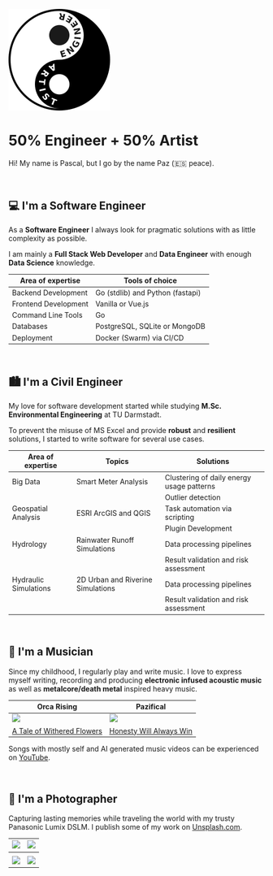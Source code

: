 ![Engineer Artist](50-50.png)

# 50% Engineer + 50% Artist

Hi! My name is Pascal, but I go by the name Paz (🇪🇸 peace).

<br>

## :computer: I'm a Software Engineer

As a **Software Engineer** I always look for pragmatic solutions with as little complexity as possible.

I am mainly a **Full Stack Web Developer** and **Data Engineer** with enough **Data Science** knowledge.

| Area of expertise    | Tools of choice                   |
| -------------------- | --------------------------------- |
| Backend Development  | Go (stdlib) and Python (fastapi)  |
| Frontend Development | Vanilla or Vue.js                 |
| Command Line Tools   | Go                                |
| Databases            | PostgreSQL, SQLite or MongoDB     |
| Deployment           | Docker (Swarm) via CI/CD          |

<br>

## :cityscape: I'm a Civil Engineer

My love for software development started while studying **M.Sc. Environmental Engineering** at TU Darmstadt. 

To prevent the misuse of MS Excel and provide **robust** and **resilient** solutions, I started to write software for several use cases.

| Area of expertise     | Topics                            | Solutions                                 |
| --------------------- | --------------------------------- | ----------------------------------------- | 
| Big Data              | Smart Meter Analysis              | Clustering of daily energy usage patterns |
|                       |                                   | Outlier detection                         |
| Geospatial Analysis   | ESRI ArcGIS and QGIS              | Task automation via scripting             |
|                       |                                   | Plugin Development                        |
| Hydrology             | Rainwater Runoff Simulations      | Data processing pipelines                 |   
|                       |                                   | Result validation and risk assessment     |                        
| Hydraulic Simulations | 2D Urban and Riverine Simulations | Data processing pipelines                 |                        
|                       |                                   | Result validation and risk assessment     |             

<br>

## :musical_note: I'm a Musician

Since my childhood, I regularly play and write music. I love to express myself writing, recording and producing **electronic infused acoustic music** as well as **metalcore/death metal** inspired heavy music.

| Orca Rising                                                                                                                                                                      | Pazifical                                                                                                                                                                        |
| -------------------------------------------------------------------------------------------------------------------------------------------------------------------------------- | -------------------------------------------------------------------------------------------------------------------------------------------------------------------------------- |
| ![](https://i.ytimg.com/vi/k148Fsn8zCI/hqdefault.jpg?sqp=-oaymwE2CNACELwBSFXyq4qpAygIARUAAIhCGAFwAcABBvABAfgB_gmAAtAFigIMCAAQARhlIFcoUzAP&rs=AOn4CLCXvuY6L6Yf2xlpLa0ZVRxYf-b70A) | ![](https://i.ytimg.com/vi/8RTEC59nC-U/hqdefault.jpg?sqp=-oaymwE2CNACELwBSFXyq4qpAygIARUAAIhCGAFwAcABBvABAfgB_gmAAtAFigIMCAAQARhRIFkoZTAP&rs=AOn4CLC3jBscMVFGXqLmFOJBN8MXcin7Kg) |
| [A Tale of Withered Flowers](https://www.youtube.com/watch?v=k148Fsn8zCI)                                                                                                        | [Honesty Will Always Win](https://www.youtube.com/watch?v=8RTEC59nC-U)                                                                                                           |

Songs with mostly self and AI generated music videos can be experienced on [YouTube](https://www.youtube.com/@pazificalmusic).

<br>

## :camera_flash: I'm a Photographer

Capturing lasting memories while traveling the world with my trusty Panasonic Lumix DSLM. I publish some of my work on [Unsplash.com](https://unsplash.com/@pazifical).

| ![](https://images.unsplash.com/photo-1633550244423-f0d49e3f0eb9?w=800&auto=format&fit=crop&q=60&ixlib=rb-4.0.3&ixid=M3wxMjA3fDB8MHxwcm9maWxlLXBhZ2V8N3x8fGVufDB8fHx8fA%3D%3D) | ![](https://images.unsplash.com/photo-1633550162102-2b229d4e3c75?w=800&auto=format&fit=crop&q=60&ixlib=rb-4.0.3&ixid=M3wxMjA3fDB8MHxwcm9maWxlLXBhZ2V8OHx8fGVufDB8fHx8fA%3D%3D) |
| ------------------------------------------------------------------------------------------------------------------------------------------------------------------------------ | ------------------------------------------------------------------------------------------------------------------------------------------------------------------------------ |
| |  |
| ![](https://images.unsplash.com/photo-1633257336632-3deafd16bd98?w=800&auto=format&fit=crop&q=60&ixlib=rb-4.0.3&ixid=M3wxMjA3fDB8MHxwcm9maWxlLXBhZ2V8MTh8fHxlbnwwfHx8fHw%3D)   | ![](https://images.unsplash.com/photo-1633257712872-f1dbe3032c29?w=800&auto=format&fit=crop&q=60&ixlib=rb-4.0.3&ixid=M3wxMjA3fDB8MHxwcm9maWxlLXBhZ2V8MTN8fHxlbnwwfHx8fHw%3D)   |
